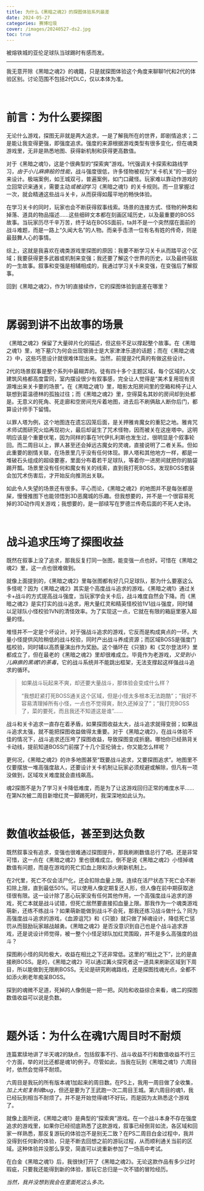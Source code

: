 ```yaml
---
title: 为什么《黑暗之魂2》的探图体验系列最差
date: 2024-05-27
categories: 赛博垃圾
cover: /images/20240527-ds2.jpg
toc: true
---
```


被熔铁城的亚伦足球队当球踢时有感而发。

<!--more-->

---

我无意开除《黑暗之魂2》的魂籍，只是就探图体验这个角度来聊聊1代和2代的体验区别。讨论范围不包括2代DLC，仅以本体为准。

<br/>

# 前言：为什么要探图

无论什么游戏，探图无非就是两大追求，一是了解我所在的世界，即剧情追求；二是能让我变得更强，即强度追求。强度的来源根据游戏类型有很多变化，但在魂类游戏里，无非是熟悉地图、获得新机制和获得更高数值。

对于《黑暗之魂1》，这是个很典型的“探索爽”游戏。1代强调关卡探索和路线学习，*由于小儿麻痹般的性能*，战斗强度很低，许多怪物被视为“关卡机关”的一部分来设计。极端案例，如王城双弓，普遍案例，如门口藏怪。玩家难以靠动作游戏的立回常识来通关，需要主动*或被迫*学习《黑暗之魂1》的关卡规则。而一旦掌握过一次，就会精通这些战斗关卡，从而获得如履平地的畅快体验。

在学习关卡的同时，玩家也会不断获得叙事线索。场景的连接方式、怪物的种类和掉落、道具的物品描述……这些细碎文本都在刻画区域历史，以及最重要的BOSS故事。当玩家历尽千辛万苦，终于站在BOSS面前，ta并不是一个突然摆在面前的战斗难题，而是一路上“久闻大名”的人物。而亲手击溃一位有名有姓的传奇，则是最鼓舞人心的事情。

综上，这就是我喜欢在魂类游戏里探图的原因：我要不断学习关卡从而踏平这个区域；我要获得更多武器或机制来变强；我还要了解这个世界的历史，以及最终宿敌的一生故事。叙事和变强是相辅相成的，我通过学习关卡来变强，在变强后了解叙事。

回到《黑暗之魂2》，作为1的直接续作，它的探图体验到底差在哪里？

<br/>

# 孱弱到讲不出故事的场景

《黑暗之魂2》保留了大量碎片化的描述，但这些不足以撑起整个故事。在《黑暗之魂1》里，地下墓穴为何会出现银骑士是大家津津乐道的话题；而在《黑暗之魂2》中，这些巧思设计就很难体现出来。当然，前提是2代真的有做这些设计。

2代的场景叙事是整个系列中最糊弄的。徒有四十多个主题区域，每个区域的人文建筑风格都高度雷同，室内摆设很少有叙事感，完全让人觉得是“美术复用现有资源堆出来关卡要的场景”。在《黑暗之魂1》里，暗影太阳房间里的空箱和椅子让人联想到葛温德林的孤独过往；而《黑暗之魂2》里，空得莫名其妙的房间却到处都是。无意义的死角、死走廊和空房间充斥着地图，进去后不刷俩敌人断你后门，都算设计师手下留情。

以罪人塔为例，这个地图连在遗忘囚笼后面，是关押雅肯魔女的重犯之地。雅肯咒术师试图研究火焰再现初火，最后却诞生了咒术怪物，因而被关在这座塔中。这明明应该是个重要伏笔，因为同样的事在1代伊扎利斯也发生过，很明显是个叙事轮回。而二周目以上，罪人甚至还会掉远古魔女的灵魂，直接说明了二者关系。但如此重要的剧情关联，在场景里几乎没有任何体现。罪人塔和其他地方一样，都是一堆破石头组成的超级要塞，里面分布着若干足球队，等着你一进房间就把你的脑袋踢开瓢。场景里没有任何和魔女有关的线索，直到我打死BOSS，发现BOSS套装会加咒术伤害后，才开始反向推测出关联。

如此令人失望的场景还有很多。平心而论，《黑暗之魂2》的地图并不是每张都是屎，慢慢推图下也能领悟到3D恶魔城的乐趣。但我想要的，并不是一个很容易死掉的3D动作闯关游戏；我想要的，是一部续写在罗德兰传奇后面的不死人史诗。

<br/>

# 战斗追求压垮了探图收益

既然在叙事上没了追求，那我反复打同一张图，能变强一点也好。可惜在《黑暗之魂2》里，这一点也很难做到。

就像上面提到的，《黑暗之魂2》里每张图都有好几只足球队，那为什么要塞这么多怪呢？因为《黑暗之魂2》其实是个高度战斗追求的游戏。《黑暗之魂1》通过关卡+战斗的方式提高战斗强度，当玩家学会关卡后，战斗难度自然会下降。而《黑暗之魂2》是实打实的战斗追求，用大量红灵和精英怪校验1V1战斗强度，同时辅以足球队小怪校验1VN的清怪效率。为了实现这一点，它就在有限的箱庭里塞入超量的怪。

堆怪并不一定是个坏设计。对于强战斗追求的游戏，它反而是构成爽点的一环。大量小怪提供风险稍低的战斗校验，同时产出战斗养成资源；而区域BOSS是强度门槛校验，同时辅以高质量演出作为奖励。这个循环在《只狼》和《艾尔登法环》里都成立了，但在最老的《黑暗之魂2》里却很难成立。毕竟作为老游戏，*又受到小儿麻痹的黑魂1的荼毒*，它的战斗系统并不能跳出框架，无法支撑起这样强战斗追求的循环。

> 如果战斗玩起来不爽，却还要大量战斗，那体验会变成什么样？
>
> “我想赶紧打死BOSS通关这个区域，但是小怪太多根本无法跑酷”；“我好不容易清理掉所有小怪，一点也不觉得爽，耐久还掉没了”；“我打完BOSS了，菜的要死，而且我还不知道这是谁”……

战斗和关卡追求一直存在着矛盾，如果探图收益太大，战斗追求就得变弱；如果战斗追求太强，就不能把探图收益做得太重要。对于《黑暗之魂2》，在战斗体验不佳的情况下，战斗追求还压垮了探图收益，导致探图变成折磨。哪怕你已经熟背关卡动线，提前知道BOSS门前摆了十几个亚伦骑士，你又能怎么样呢？

更何况，《黑暗之魂2》的许多地图甚至“既要战斗追求，又要探图追求”。地图里不仅要摆放一堆高强度敌人，还要设计关卡机制让玩家必须规避或解除，但凡有一项没做到，区域攻关难度就会直线飙高。

魂2探图不是为了学习关卡降低难度，而是为了让这游戏回归正常的难度水平……在第N次被二周目新增红灵一脚踢死时，我深深地如此认为。

<br/>

# 数值收益极低，甚至到达负数

既然叙事没有追求，变强也很难通过探图提升，那我刷刷数值总行了吧。还是非常可惜，这一点在《黑暗之魂2》里也很难成立。倒不是说《黑暗之魂2》小怪掉魂数值有问题，而是在游戏的死亡扣血上限和添火刷新机制上。

在2代里，死亡不仅会活尸化，还会扣除血量上限。连续在活尸状态下死亡会不断扣除上限，直到最低50%。可以使用人像定期复还人形，但人像在前中期获取途径很有限。这一设计除了恶心玩家没有任何其他作用，一个高强度战斗追求的游戏，死亡本就是战斗试错，但死亡居然要直接扣血量上限。那我作为一个魂类游戏萌新，还练不练战斗？如果萌新能做到战斗不会死，那我还练习战斗做什么？同为高强度战斗追求的游戏，《血源诅咒》和《只狼》就只做了掉魂设计，降低死亡惩罚从而鼓励玩家越战越勇。《黑暗之魂2》是否没意识到自己也是个战斗追求游戏，还是说设计师觉得，被一整个小怪足球队加红灵围殴，并不是多么高强度的战斗？

探图刷小怪的风险极大，收益在相比之下还非常低。这里的“相比之下”，比的是直接刷BOSS。是的，《黑暗之魂2》可以通过篝火探究者这一道具来刷新区域到下周目，所以能做到无限刷BOSS。无论是研究刷魂路线，还是探图找魂光点，全都不如添火刷老年痴呆BOSS。

探到的魂微不足道，死掉的人像倒是一把一把。风险和收益综合来看，魂二的探图数值收益可以说是负数。

<br/>

# 题外话：为什么在魂1六周目时不耐烦

连篇累牍地讲了半天魂2的缺点，包括叙事不行、战斗收益不行和数值收益不行三个方面，举的对比还都是魂1的例子。尽管如此，当我在玩到《黑暗之魂1》六周目时，依然会觉得不耐烦。

六周目是我玩的所有版本魂1加起来的周目数。在PS上，我用一周目做了全收集，*加上大蛇复制魂bug*，但还是要为了王武跑一次二周目王城。第六周目的魂1，我已经玩到相当不耐烦了。并不是开始觉得魂1不好玩，而是因为太熟悉这个游戏了。

就像上面所说，《黑暗之魂1》是典型的“探索爽”游戏。在一个战斗本身不存在强度追求的游戏里，如果你已经彻底熟悉了这款游戏，叙事已经倒背如流，各区域和回家一样熟悉，那反复游玩的体验岂不是别无二致？在PS二周目白金过程中，我并没得到任何新的体验，只是不断去回想之前的游玩过程，从而顺利通关当前的区域。这种体验并没那么享受，简直可以说重新参加了一场高中考试。

在白金《黑暗之魂1》后，我很快打开了《黑暗之魂2》。无论这款作品有多少过时瑕疵，只要我还能得到新的体验，那玩它总归是一次不错的冒险经历。

*当然，我并没想到我会在里面死这么多次。*

<br/>